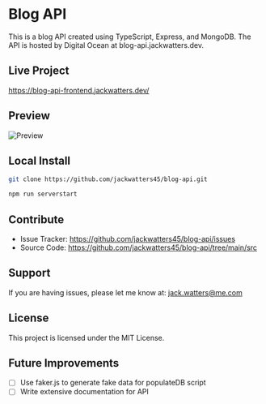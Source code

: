 # Blog API

This is a blog API created using TypeScript, Express, and MongoDB. The API is hosted by Digital Ocean at blog-api.jackwatters.dev.

## Live Project

<https://blog-api-frontend.jackwatters.dev/>

## Preview

![Preview](https://res.cloudinary.com/drheg5d7j/image/upload/v1704262356/blog-api-frontend.jackwatters.dev_write_lppdlt.webp)

## Local Install

```zsh
git clone https://github.com/jackwatters45/blog-api.git

npm run serverstart
```

## Contribute

- Issue Tracker: <https://github.com/jackwatters45/blog-api/issues>
- Source Code: <https://github.com/jackwatters45/blog-api/tree/main/src>

## Support

If you are having issues, please let me know at: <jack.watters@me.com>

## License

This project is licensed under the MIT License.

## Future Improvements

- [ ] Use faker.js to generate fake data for populateDB script
- [ ] Write extensive documentation for API
